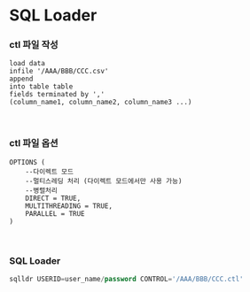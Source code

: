 SQL Loader
===

### ctl 파일 작성
```
load data
infile '/AAA/BBB/CCC.csv'
append
into table table
fields terminated by ','
(column_name1, column_name2, column_name3 ...)
```

<br>

### ctl 파일 옵션
```
OPTIONS (
	--다이렉트 모드
	--멀티스레딩 처리 (다이렉트 모드에서만 사용 가능)
	--병렬처리
	DIRECT = TRUE,
	MULTITHREADING = TRUE,
	PARALLEL = TRUE
)
```

<br>

### SQL Loader
```sql
sqlldr USERID=user_name/password CONTROL='/AAA/BBB/CCC.ctl'
```
